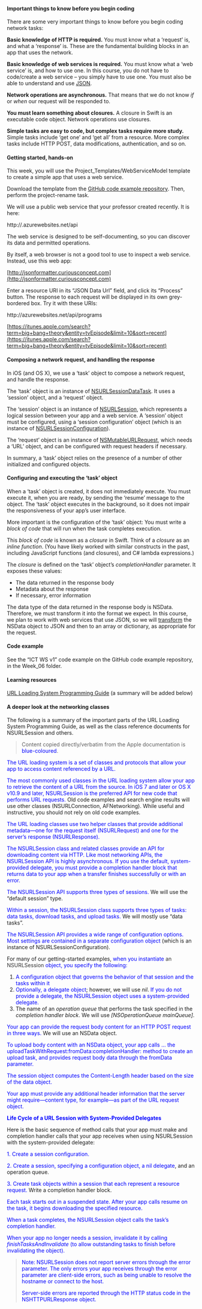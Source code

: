 #### Important things to know before you begin coding

There are some very important things to know before you begin coding network tasks:

**Basic knowledge of HTTP is required.** You must know what a ‘request’ is, and what a ‘response’ is. These are the fundamental building blocks in an app that uses the network.

**Basic knowledge of web services is required.** You must know what a ‘web service’ is, and how to use one. In this course, you do not have to code/create a web service – you simply have to use one. You must also be able to understand and use [JSON](http://json.org).

**Network operations are asynchronous.** That means that we do not know _if_ or _when_ our request will be responded to.

**You must learn something about closures.** A closure in Swift is an executable code object. Network operations use closures.

**Simple tasks are easy to code, but complex tasks require more study.** Simple tasks include ‘get one’ and ‘get all’ from a resource. More complex tasks include HTTP POST, data modifications, authentication, and so on.

#### Getting started, hands-on

This week, you will use the Project_Templates/WebServiceModel template to create a simple app that uses a web service.

Download the template from the [GitHub code example repository](../Project_Templates/WebServiceModel/). Then, perform the project-rename task.

We will use a public web service that your professor created recently. It is here:

http://<fill in>.azurewebsites.net/api

The web service is designed to be self-documenting, so you can discover its data and permitted operations.

By itself, a web browser is not a good tool to use to inspect a web service. Instead, use this web app:

[http://jsonformatter.curiousconcept.com](http://jsonformatter.curiousconcept.com)

Enter a resource URI in its “JSON Data Url” field, and click its “Process” button. The response to each request will be displayed in its own grey-bordered box. Try it with these URIs:

http://<fill in>azurewebsites.net/api/programs

[https://itunes.apple.com/search?term=big+bang+theory&entity=tvEpisode&limit=10&sort=recent](https://itunes.apple.com/search?term=big+bang+theory&entity=tvEpisode&limit=10&sort=recent)


#### Composing a network request, and handling the response

In iOS (and OS X), we use a ‘task’ object to compose a network request, and handle the response.

The ‘task’ object is an instance of [NSURLSessionDataTask](https://developer.apple.com/library/ios/documentation/Foundation/Reference/NSURLSessionDataTask_class/Reference/Reference.html). It uses a ‘session’ object, and a ‘request’ object.

The ‘session’ object is an instance of [NSURLSession](https://developer.apple.com/library/ios/documentation/Foundation/Reference/NSURLSession_class/Introduction/Introduction.html), which represents a logical session between your app and a web service. A ‘session’ object must be configured, using a ‘session configuration’ object (which is an instance of [NSURLSessionConfiguration](https://developer.apple.com/library/ios/documentation/Foundation/Reference/NSURLSessionConfiguration_class/Reference/Reference.html)).

The ‘request’ object is an instance of [NSMutableURLRequest](https://developer.apple.com/library/ios/documentation/cocoa/reference/foundation/Classes/NSMutableURLRequest_Class/Reference/Reference.html), which needs a ‘URL’ object, and can be configured with request headers if necessary.

In summary, a ‘task’ object relies on the presence of a number of other initialized and configured objects.

#### Configuring and executing the ‘task’ object

When a ‘task’ object is created, it does not immediately execute. You must execute it, when you are ready, by sending the ‘resume’ message to the object. The ‘task’ object executes in the background, so it does not impair the responsiveness of your app’s user interface.

More important is the configuration of the ‘task’ object: You must write a _block of code_ that will run when the task completes execution.

This _block of code_ is known as a _closure_ in Swift. Think of a _closure_ as an _inline function_. (You have likely worked with similar constructs in the past, including JavaScript functions (and closures), and C# lambda expressions.)

The _closure_ is defined on the ‘task’ object’s _completionHandler_ parameter. It exposes these values:

*   The data returned in the response body
*   Metadata about the response
*   If necessary, error information

The data type of the data returned in the response body is NSData. Therefore, we must transform it into the format we expect. In this course, we plan to work with web services that use JSON, so we will [transform](https://developer.apple.com/library/mac/documentation/Foundation/Reference/NSJSONSerialization_Class/Reference/Reference.html) the NSData object to JSON and then to an array or dictionary, as appropriate for the request.

#### Code example

See the “ICT WS v1” code example on the GitHub code example repository, in the Week_06 folder.

#### Learning resources

[URL Loading System Programming Guide](https://developer.apple.com/library/ios/documentation/Cocoa/Conceptual/URLLoadingSystem/URLLoadingSystem.html) (a summary will be added below)

#### A deeper look at the networking classes

The following is a summary of the important parts of the URL Loading System Programming Guide, as well as the class reference documents for NSURLSession and others.

> Content copied directly/verbatim from the Apple documentation is <span style="color:#0000ff;">blue-coloured</span>.

<span style="color:#0000ff;">The URL loading system is a set of classes and protocols that allow your app to access content referenced by a URL.</span>

<span style="color:#0000ff;">The most commonly used classes in the URL loading system allow your app to retrieve the content of a URL from the source. In iOS 7 and later or OS X v10.9 and later, NSURLSession is the preferred API for new code that performs URL requests.</span> Old code examples and search engine results will use other classes (NSURLConnection, AFNetworking). While useful and instructive, you should not rely on old code examples.

<span style="color:#0000ff;">The URL loading classes use two helper classes that provide additional metadata—one for the request itself (NSURLRequest) and one for the server’s response (NSURLResponse).</span>

<span style="color:#0000ff;">The NSURLSession class and related classes provide an API for downloading content via HTTP. Like most networking APIs, the NSURLSession API is highly asynchronous. If you use the default, system-provided delegate, you must provide a completion handler block that returns data to your app when a transfer finishes successfully or with an error. </span>

<span style="color:#0000ff;">The NSURLSession API supports three types of sessions.</span> We will use the “default session” type.

<span style="color:#0000ff;">Within a session, the NSURLSession class supports three types of tasks: data tasks, download tasks, and upload tasks.</span> We will mostly use “data tasks”.

<span style="color:#0000ff;">The NSURLSession API provides a wide range of configuration options. Most settings are contained in a separate configuration object</span> (which is an instance of NSURLSessionConfiguration).

For many of our getting-started examples, <span style="color:#0000ff;">when you instantiate <span style="color:#333333;">an NSURLSession</span> object, you specify the following: </span>

1.  <span style="color:#0000ff;">A configuration object that governs the behavior of that session and the tasks within it</span>
2.  <span style="color:#0000ff;">Optionally, a delegate object</span>; however, we will use _nil_. <span style="color:#0000ff;">If you do not provide a delegate, the NSURLSession object uses a system-provided delegate. </span>
3.  The name of an _operation queue_ that performs the task specified in the _completion handler block_. We will use _[NSOperationQueue mainQueue]_.

<span style="color:#0000ff;">Your app can provide the request body content for an HTTP POST request in three ways.</span> We will use an NSData object.

<span style="color:#0000ff;">To upload body content with an NSData object, your app calls … the uploadTaskWithRequest:fromData:completionHandler: method to create an upload task, and provides request body data through the fromData parameter.  </span>

<span style="color:#0000ff;">The session object computes the Content-Length header based on the size of the data object.</span>

<span style="color:#0000ff;">Your app must provide any additional header information that the server might require—content type, for example—as part of the URL request object.</span>


<span style="color:#0000ff;">**Life Cycle of a URL Session with System-Provided Delegates**</span>

Here is the basic sequence of method calls that your app must make and completion handler calls that your app receives when using NSURLSession with the system-provided delegate:

<span style="color:#0000ff;">1\. Create a session configuration. </span>

<span style="color:#0000ff;">2\. Create a session, specifying a configuration object, a nil delegate</span>, and an operation queue.

<span style="color:#0000ff;">3\. Create task objects within a session that each represent a resource request.</span> Write a completion handler block.

<span style="color:#0000ff;">Each task starts out in a suspended state. After your app calls resume on the task, it begins downloading the specified resource.</span>

<span style="color:#0000ff;">When a task completes, the NSURLSession object calls the task’s completion handler.</span>

<span style="color:#0000ff;">When your app no longer needs a session, invalidate it by calling _finishTasksAndInvalidate_ (to allow outstanding tasks to finish before invalidating the object).</span>

> <span style="color:#0000ff;">Note: NSURLSession does not report server errors through the error parameter. The only errors your app receives through the error parameter are client-side errors, such as being unable to resolve the hostname or connect to the host. </span>
> 
> <span style="color:#0000ff;">Server-side errors are reported through the HTTP status code in the NSHTTPURLResponse object. </span>

